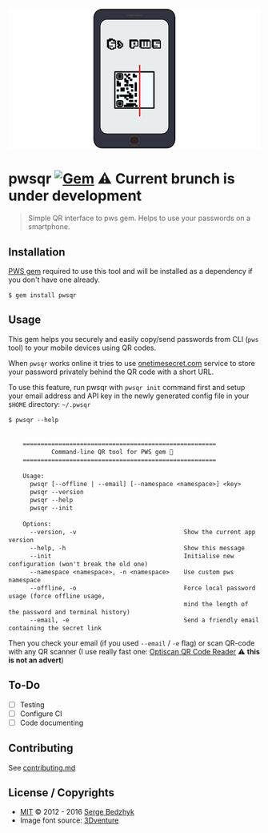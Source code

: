 ![PWSQR](./img/pwsqr.png)

# pwsqr [![Gem](https://img.shields.io/gem/v/pwsqr.svg)](https://rubygems.org/gems/pwsqr) ⚠️ Current brunch is under development

> Simple QR interface to pws gem. Helps to use your passwords on a smartphone.

## Installation

[PWS gem](https://github.com/janlelis/pws) required to use this tool and will be installed as a dependency if you don't have one already.

```
$ gem install pwsqr
```

## Usage

This gem helps you securely and easily copy/send passwords from CLI (`pws` tool) to your mobile devices using QR codes.

When `pwsqr` works online it tries to use [onetimesecret.com](https://onetimesecret.com) service to store your password privately behind the QR code with a short URL.

To use this feature, run pwsqr with `pwsqr init` command first and setup your email address and API key in the newly generated config file in your `$HOME` directory: `~/.pwsqr`

```
$ pwsqr --help


    ======================================================
            Command-line QR tool for PWS gem 📲
    ======================================================

    Usage:
      pwsqr [--offline | --email] [--namespace <namespace>] <key>
      pwsqr --version
      pwsqr --help
      pwsqr --init

    Options:
      --version, -v                              Show the current app version
      --help, -h                                 Show this message
      --init                                     Initialise new configuration (won't break the old one)
      --namespace <namespace>, -n <namespace>    Use custom pws namespace
      --offline, -o                              Force local password usage (force offline usage,
                                                 mind the length of the password and terminal history)
      --email, -e                                Send a friendly email containing the secret link
```

Then you check your email (if you used `--email` / `-e` flag) or scan QR-code with any QR scanner (I use really fast one: [Optiscan QR Code Reader](https://itunes.apple.com/us/app/optiscan-qr-code-scanner-generator/id304099767) ⚠️ **this is not an advert**)

## To-Do

* [ ] Testing
* [ ] Configure CI
* [ ] Code documenting

## Contributing

See [contributing.md](./contributing.md)

## License / Copyrights

* [MIT](./LICENSE) © 2012 - 2016 [Serge Bedzhyk](https://github.com/smileart)
* Image font source: [3Dventure](http://www.dafont.com/3dventure.font)
